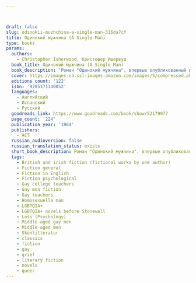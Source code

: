 ```yaml
---



draft: false
slug: odinokii-muzhchina-a-single-man-316da7cf
title: Одинокий мужчина (A Single Man)
type: books
params:
  authors:
    - Christopher Isherwood, Кристофер Ишервуд
  book_title: Одинокий мужчина (A Single Man)
  book_description: 'Роман "Одинокий мужчина", впервые опубликованный в 1964 году и экранизированный в 2009-м Томом Фордом (с Колином Фертом в главной роли), - одно из самых известных произведений Ишервуда. Один день из жизни немолодого университетского профессора, недавно потерявшего самого близкого человека - и теперь не знающего, как и зачем жить дальше. Он постоянно окружен людьми - людьми, которые, пожалуй, даже любят его и уж точно стараются понять и поддержать. Но их благие намерения лишь заставляют его тем сильнее чувствовать свое абсолютное одиночество. "When A Single Man was originally published, it shocked many by its frank, sympathetic, and moving portrayal of a gay man in midlife. George, the protagonist, is adjusting to life on his own after the sudden death of his partner, determined to persist in the routines of his daily life. An Englishman and a professor living in suburban Southern California, he is an outsider in every way, and his internal reflections and interactions with others reveal a man who loves being alive despite everyday injustices and loneliness. Wry, suddenly manic, constantly funny, surprisingly sad, this novel catches the true textures of life itself."--BOOK JACKET.'
  cover: https://images-na.ssl-images-amazon.com/images/S/compressed.photo.goodreads.com/books/1569950915l/52179977.jpg
  editions count: '122'
  isbn: '9785171140052'
  languages:
    - Английский
    - Испанский
    - Русский
  goodreads_link: https://www.goodreads.com/book/show/52179977
  page_count: '224'
  publication_year: '1964'
  publishers:
    - АСТ
  russian_audioversion: false
  russian_translation_status: exists
  short_book_description: Роман "Одинокий мужчина", впервые опубликованный в 1964 году и экранизированный в 2009-м Томом Фордом (с Колином Фертом в главной роли), - одно из самых известных произведений Ишервуда…
  tags:
    - British and irish fiction (fictional works by one author)
    - Fiction general
    - Fiction in English
    - Fiction psychological
    - Gay college teachers
    - Gay men fiction
    - Gay teachers
    - Homosexuella män
    - LGBTQIA+
    - LGBTQIA+ novels before Stonewall
    - Loss (Psychology)
    - Middle-aged gay men
    - Middle-aged men
    - Skönlitteratur
    - classics
    - fiction
    - gay
    - grief
    - literary fiction
    - novels
    - queer
---
```

